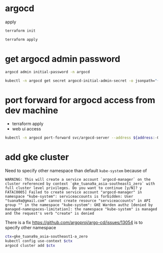 # argocd

apply

```bash
terraform init
```

```bash
terraform apply
```

# get argocd admin password

```bash
argocd admin initial-password -n argocd
```

```bash
kubectl -n argocd get secret argocd-initial-admin-secret -o jsonpath="{.data.password}" | base64 -d ; echo
```

# port forward for argocd access from dev machine
- terraform apply
- web ui access

```bash
kubectl -n argocd port-forward svc/argocd-server --address ${address:-0.0.0.0} ${port:-8443}:443
```

# add gke cluster

Need to specify other namespace than default `kube-system` because of

```shell
WARNING: This will create a service account `argocd-manager` on the cluster referenced by context `gke_tuana9a_asia-southeast1_zero` with full cluster level privileges. Do you want to continue [y/N]? y
FATA[0005] Failed to create service account "argocd-manager" in namespace "kube-system": serviceaccounts is forbidden: User "tuana9a@gmail.com" cannot create resource "serviceaccounts" in API group "" in the namespace "kube-system": GKE Warden authz [denied by managed-namespaces-limitation]: the namespace "kube-system" is managed and the request's verb "create" is denied
```

There is a fix https://github.com/argoproj/argo-cd/issues/13054 is to specify other namespace

```bash
ctx=gke_tuana9a_asia-southeast1-a_zero
kubectl config use-context $ctx
argocd cluster add $ctx
```